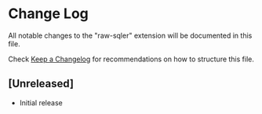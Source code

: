 # Change Log

All notable changes to the "raw-sqler" extension will be documented in this file.

Check [Keep a Changelog](http://keepachangelog.com/) for recommendations on how to structure this file.

## [Unreleased]

- Initial release
